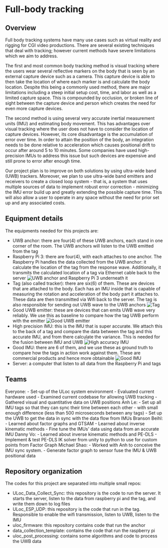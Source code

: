 # Full-body tracking

## Overview

Full body tracking systems have many use cases such as virtual reality and rigging for CGI video productions. There are several existing techniques that deal with tracking; however current methods have severe limitations which we aim to address.

The first and most common body tracking method is visual tracking where the users wear several reflective markers on the body that is seen by an external capture device such as a camera. This capture device is able to then take the location of where each marker is and calculate the body location. Despite this being a commonly used method, there are major limitations including a steep initial setup cost, time, and labor as well as a limited capture space. This is compounded by occlusion, or broken line of sight between the capture device and person which creates the need for even more capture devices.

The second method is using several very accurate inertial measurement units (IMU) and estimating body movement. This has advantages over visual tracking where the user does not have to consider the location of capture devices. However, its core disadvantage is the accumulation of error over time. In order to attain the position of the body, an integration needs to be done relative to acceleration which causes positional drift to occur after around 5 to 10 minutes. Some companies have used high-precision IMUs to address this issue but such devices are expensive and still prone to error after enough time.

Our project plan is to improve on both solutions by using ultra-wide band (UWB) trackers. Moreover, we plan to use ultra-wide band emitters and receivers to create a closed loop system - that is, a system that uses multiple sources of data to implement robust error correction - minimizing the IMU error build up and greatly extending the possible capture time. This will also allow a user to operate in any space without the need for prior set up and any associated costs.

## Equipment details

The equipments needed for this projects are:

- UWB anchor: there are four(4) of these UWB anchors, each stand in one corner of the room. The UWB anchors will listen to the UWB emitted from the tag
- Raspberry Pi 3:  there are four(4), with each attaches to one anchor. The Raspberry Pi handles the data collected from the UWB anchor: it calculate the location of the tag from the response wave. Additionally, it transmits the calculated location of a tag via Ethernet cable back to the server
  ![UWB anchor and Raspberry Pi 3 underneath it](./images/anchor/IMG_20230604_213424.jpg)
- Tag (also called tracker): there are six(6) of them. These are devices that are attached to the body. Each has an IMU inside that is capable of measuring the rotation and acceleration of the body part it attaches to. These data are then transmitted via Wifi back to the server. The tag is also responsible for sending out UWB wave to the UWB anchors
  ![Tag](./images/tag/IMG_20230604_213535.jpg)
- Good UWB emitter: these are devices that can emits UWB wave very reliably. We use this as baseline to compare how the tag UWB perform with the emitter
  ![Good UWB emitter](images/high_precision_uwb/IMG_20230604_213924.jpg)
- High precision IMU: this is the IMU that is super accurate. We attach this to the back of a tag and compare the data between the tag and this accurate IMU, and from there calculate the variance. This is needed for the fusion between IMU and UWB
  ![High accuracy IMU](images/high_precision_imu/IMG_20230604_214008.jpg)
- Good IMU: there are 6 of them, and we use these as ground truth to compare how the tags in action work against them. These are commercial products and hence more obtainable
  ![Good IMU](images/good_imu/imu_good.jpg)
- Server: a computer that listen to all data from the Raspberry Pi and tags

## Teams

Everyone:
    - Set-up of the ULoc system environment
    - Evaluated current hardware used
    - Examined current codebase for allowing UWB tracking
    - Gathered visual and quantitative data on UWB positions
Anh Le:
    - Set up all IMU tags so that they can sync their time between each other - with small enough difference (less than 500 microseconds between any tags)
    - Set up the UWB to get the data in sync with the data flow from IMUs
Branson Beihl:
    - Learned about factor graphs and GTSAM
    - Learned about inverse kinematic methods
    - Fine tune the IMUs' data using data from an accurate IMU
Danny Vo:
    - Learned about inverse kinematic methods and PE-DLS
    - Implement & test PE-DLS IK solver from unity to python to use for custom points from Factor Graph
Michael Shao:
    - Worked with Anh to conceive the IMU sync system.
    - Generate factor graph to sensor fuse the IMU & UWB positional data

## Repository organization

The codes for this project are separated into multiple small repos:

- ULoc_Data_Collect_Sync: this repository is the code to run the server. It starts the server, listen to the data from raspberry pi and the tag, and write them down to log files
- ULoc_ESP_UDP: this repository is the code that run in the tag. Responsible to enable the wifi transmission, listen to UWB, listen to the IMU
- uloc_firmware: this repository contains code that run the anchor
- data_collection_template: contains the code that run the raspberry pi
- uloc_post_processing: contains some algorithms and code to process the UWB data
